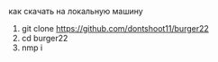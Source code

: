 

как скачать на локальную машину
1) git clone https://github.com/dontshoot11/burger22
2) cd burger22
3) nmp i
